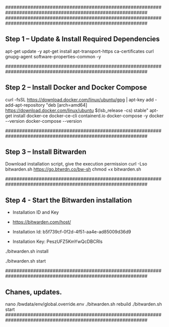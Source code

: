 ###########################################################################################################
###########################################################################################################
## Step 1 – Update & Install Required Dependencies

apt-get update -y
apt-get install apt-transport-https ca-certificates curl gnupg-agent software-properties-common -y

###########################################################################################################
## Step 2 – Install Docker and Docker Compose

curl -fsSL https://download.docker.com/linux/ubuntu/gpg | apt-key add -
add-apt-repository "deb [arch=amd64] https://download.docker.com/linux/ubuntu $(lsb_release -cs) stable"
apt-get install docker-ce docker-ce-cli containerd.io docker-compose -y
docker --version
docker-compose --version

###########################################################################################################
## Step 3 – Install Bitwarden

Download installation script, give the execution permission 
curl -Lso bitwarden.sh https://go.btwrdn.co/bw-sh
chmod +x bitwarden.sh

###########################################################################################################
## Step 4 - Start the Bitwarden installation

* Installation ID and Key
* https://bitwarden.com/host/

* Installation Id: b5f739cf-0f2d-4f51-aa4e-ad85009d36d9
* Installation Key: PeszUFZ5KmYwQcDBCRls

./bitwarden.sh install


./bitwarden.sh start

###########################################################################################################
## Chanes, updates.

nano /bwdata/env/global.override.env
./bitwarden.sh rebuild
./bitwarden.sh start
###########################################################################################################
